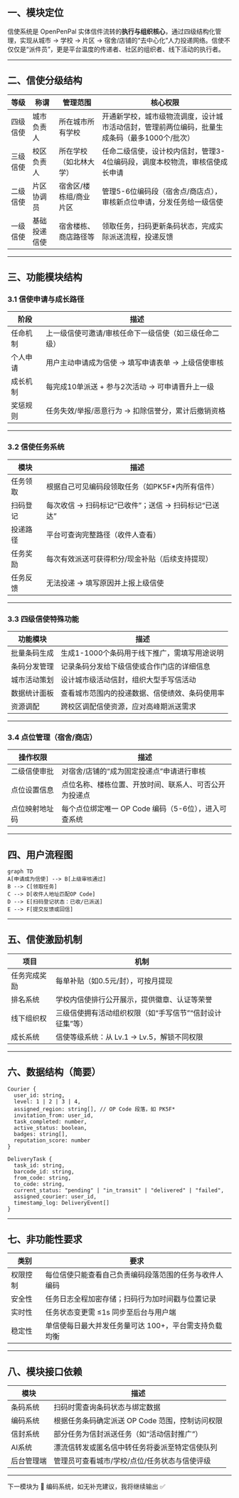 ## **一、模块定位**

信使系统是 OpenPenPal 实体信件流转的**执行与组织核心**，通过四级结构化管理，实现从城市 → 学校 → 片区 → 宿舍/店铺的“去中心化”人力投递网络。信使不仅仅是“派件员”，更是平台温度的传递者、社区的组织者、线下活动的执行者。

---

## **二、信使分级结构**

|**等级**|**称谓**|**管理范围**|**核心权限**|
|---|---|---|---|
|四级信使|城市负责人|所在城市所有学校|开通新学校，城市级物流调度，设计城市活动信封，管理前两位编码，批量生成条码（最多1000个/批次）|
|三级信使|校区负责人|所在学校（如北林大学）|任命二级信使，设计校内信封，管理3-4位编码段，调度本校物流，审核信使成长申请|
|二级信使|片区协调员|宿舍区/楼栋组/商业片区|管理5-6位编码段（宿舍点/商店点），审核新点位申请，分发任务给一级信使|
|一级信使|基础投递信使|宿舍楼栋、商店路径等|领取任务，扫码更新条码状态，完成实际派送流程，投递反馈|

---

## **三、功能模块结构**

  

### **3.1 信使申请与成长路径**

|**阶段**|**描述**|
|---|---|
|任命机制|上一级信使可邀请/审核任命下一级信使（如三级任命二级）|
|个人申请|用户主动申请成为信使 → 填写申请表单 → 上级信使审核|
|成长机制|每完成10单派送 + 参与2次活动 → 可申请晋升上一级|
|奖惩规则|任务失效/举报/恶意行为 → 扣除信誉分，累计后撤销资格|

---

### **3.2 信使任务系统**

|**模块**|**描述**|
|---|---|
|任务领取|根据自己可见编码段领取任务（如PK5F*内所有信件）|
|扫码登记|每次收信 → 扫码标记“已收件”；送信 → 扫码标记“已送达”|
|投递路径|平台可查询完整路径（收件人查看）|
|任务奖励|每次有效派送可获得积分/现金补贴（后续支持提现）|
|任务反馈|无法投递 → 填写原因并上报上级信使|

---

### **3.3 四级信使特殊功能**

|**功能模块**|**描述**|
|---|---|
|批量条码生成|生成1-1000个条码用于线下推广，需填写用途说明|
|条码分发管理|记录条码分发给下级信使或合作门店的详细信息|
|城市活动策划|设计城市级活动信封，组织大型手写信活动|
|数据统计面板|查看城市范围内的投递数据、信使绩效、条码使用率|
|资源调配|跨校区调配信使资源，应对高峰期派送需求|

---

### **3.4 点位管理（宿舍/商店）**

|**操作权限**|**描述**|
|---|---|
|二级信使审批|对宿舍/店铺的“成为固定投递点”申请进行审核|
|点位设置信息|点位名称、楼栋位置、开放时间、联系人、可否公开为投递点|
|点位映射地址码|每个点位绑定唯一 OP Code 编码（5-6位），进入可查系统|

---

## **四、用户流程图**

```
graph TD
A[申请成为信使] --> B[上级审核通过]
B --> C[领取任务]
C --> D[收件人地址匹配OP Code]
D --> E[扫码登记状态：已收/已派送]
E --> F[提交反馈或回信]
```

---

## **五、信使激励机制**

|**项目**|**机制**|
|---|---|
|任务完成奖励|每单补贴（如0.5元/封），可按月提现|
|排名系统|学校内信使排行公开展示，提供徽章、认证等荣誉|
|线下组织权|三级信使拥有活动组织权限（如“手写信节”“信封设计征集”等）|
|成长系统|信使等级系统：从 Lv.1 → Lv.5，解锁不同权限|

---

## **六、数据结构（简要）**

```
Courier {
  user_id: string,
  level: 1 | 2 | 3 | 4,
  assigned_region: string[], // OP Code 段落，如 PK5F*
  invitation_from: user_id,
  task_completed: number,
  active_status: boolean,
  badges: string[],
  reputation_score: number
}

DeliveryTask {
  task_id: string,
  barcode_id: string,
  from_code: string,
  to_code: string,
  current_status: "pending" | "in_transit" | "delivered" | "failed",
  assigned_courier: user_id,
  timestamp_log: DeliveryEvent[]
}
```

---

## **七、非功能性要求**

|**类别**|**要求**|
|---|---|
|权限控制|每位信使只能查看自己负责编码段落范围的任务与收件人编码|
|安全性|任务日志全程加密存储；扫码行为加时间戳与位置记录|
|实时性|任务状态变更需 ≤1s 同步至后台与用户端|
|稳定性|单信使每日最大并发任务量可达 100+，平台需支持负载均衡|

---

## **八、模块接口依赖**

|**模块**|**描述**|
|---|---|
|条码系统|扫码时需查询条码状态与绑定数据|
|编码系统|根据任务条码确定派送 OP Code 范围，控制访问权限|
|信封系统|部分任务为信封派送任务（如“活动信封推广”）|
|AI系统|漂流信转发或匿名信中转任务将委派至特定信使队列|
|后台管理端|管理员可查看城市/学校/点位/任务状态与信使评级|

---

下一模块为 🧭 编码系统，如无补充建议，我将继续输出 ✅